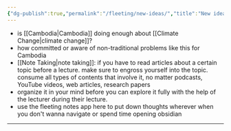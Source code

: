 ```yaml
---
{"dg-publish":true,"permalink":"/fleeting/new-ideas/","title":"New ideas"}
---
```


- is [[Cambodia\|Cambodia]] doing enough about [[Climate Change\|climate change]]?
- how committed or aware of non-traditional problems like this  for Cambodia
- [[Note Taking\|note taking]]: if you have to read articles about a certain topic before a lecture. make sure to engross yourself into the topic. consume all types of contents that involve it, no matter podcasts, YouTube videos, web articles, research papers
- organize it in your mind before you can explore it fully with the help of the lecturer during their lecture.
- use the fleeting notes app here to put down thoughts wherever when you don't wanna navigate or spend time opening obsidian

---


